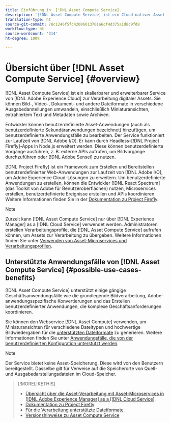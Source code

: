 ```yaml
---
title: Einführung in  [!DNL Asset Compute Service].
description: '[!DNL Asset Compute Service] ist ein Cloud-nativer Asset-Verarbeitungs-Service, der die Komplexität reduziert und die Skalierbarkeit verbessert.'
translation-type: ht
source-git-commit: 78c1246f5fc42006013701a6cf4d375a1d8c9fd8
workflow-type: ht
source-wordcount: '314'
ht-degree: 100%

---
```



# Übersicht über [!DNL Asset Compute Service] {#overview}

[!DNL Asset Compute Service] ist ein skalierbarer und erweiterbarer Service von [!DNL Adobe Experience Cloud] zur Verarbeitung digitaler Assets. Sie können Bild-, Video-, Dokument- und andere Dateiformate in verschiedene Ausgabedarstellungen umwandeln, einschließlich Miniaturansichten, extrahiertem Text und Metadaten sowie Archiven.

Entwickler können benutzerdefinierte Asset-Anwendungen (auch als benutzerdefinierte Sekundäranwendungen bezeichnet) hinzufügen, um benutzerdefinierte Anwendungsfälle zu bearbeiten. Der Service funktioniert zur Laufzeit von [!DNL Adobe I/O]. Er kann durch Headless-[!DNL Project Firefly]-Apps in Node.js erweitert werden. Diese können benutzerdefinierte Vorgänge ausführen, z. B. externe APIs aufrufen, um Bildvorgänge durchzuführen oder [!DNL Adobe Sensei] zu nutzen.

[!DNL Project Firefly] ist ein Framework zum Erstellen und Bereitstellen benutzerdefinierter Web-Anwendungen zur Laufzeit von [!DNL Adobe I/O], um Adobe Experience Cloud-Lösungen zu erweitern. Um benutzerdefinierte Anwendungen zu erstellen, können die Entwickler [!DNL React Spectrum] (das Toolkit von Adobe für Benutzeroberflächen) nutzen, Microservices erstellen, benutzerdefinierte Ereignisse erstellen und APIs koordinieren. Weitere Informationen finden Sie in der [Dokumentation zu Project Firefly](https://www.adobe.io/apis/experienceplatform/project-firefly/docs.html).

>[!NOTE]
>
>Zurzeit kann [!DNL Asset Compute Service] nur über [!DNL Experience Manager] as a [!DNL Cloud Service] verwendet werden. Administratoren erstellen Verarbeitungsprofile, die [!DNL Asset Compute Service] aufrufen können, um Assets zur Verarbeitung zu übergeben. Weitere Informationen finden Sie unter [Verwenden von Asset-Microservices und Verarbeitungsprofilen](https://experienceleague.adobe.com/docs/experience-manager-cloud-service/assets/manage/asset-microservices-configure-and-use.html?lang=de).

## Unterstützte Anwendungsfälle von [!DNL Asset Compute Service] {#possible-use-cases-benefits}

[!DNL Asset Compute Service] unterstützt einige gängige Geschäftsanwendungsfälle wie die grundlegende Bildverarbeitung, Adobe-anwendungsspezifische Konvertierungen und das Erstellen benutzerdefinierter Anwendungen, die komplexe Geschäftsanforderungen koordinieren.

Sie können den Webservice [!DNL Asset Compute] verwenden, um Miniaturansichten für verschiedene Dateitypen und hochwertige Bildwiedergaben für die [unterstützten Dateiformate](https://experienceleague.adobe.com/docs/experience-manager-cloud-service/assets/file-format-support.html?lang=de) zu generieren. Weitere Informationen finden Sie unter [Anwendungsfälle, die von der benutzerdefinierten Konfiguration unterstützt werden](https://experienceleague.adobe.com/docs/experience-manager-cloud-service/assets/manage/asset-microservices-configure-and-use.html?lang=de).

>[!NOTE]
>
>Der Service bietet keine Asset-Speicherung. Diese wird von den Benutzern bereitgestellt. Dasselbe gilt für Verweise auf die Speicherorte von Quell- und Ausgabedarstellungsdateien im Cloud-Speicher.

<!-- TBD: Should this be mentioned in the docs?

|Asset Compute Service does not do this|Expectations from implementing client|
|---|---|
| Binary uploads or API-based asset ingestion. | Use other methods to ingest assets. |
| Store binaries or any persisted data across processing requests.| Each request is independent so treat it as a standalone request by sharing binary and processing instructions. |
| Store any configurations such as processing rules or settings for a user or an organization's account. | Add processing request to each request/instruction. |
| Direct event handling of asset creation events from storage systems and processing completed notifications, and errors. | Use Adobe I/O Events and other methods. |

-->

>[!MORELIKETHIS]
>
>* [Übersicht über die Asset-Verarbeitung mit Asset-Microservices in  [!DNL Adobe Experience Manager]  as a  [!DNL Cloud Service]](https://experienceleague.adobe.com/docs/experience-manager-cloud-service/assets/asset-microservices-overview.html?lang=de).
>* [Dokumentation zu Project Firefly](https://www.adobe.io/apis/experienceplatform/project-firefly/docs.html).
>* [Für die Verarbeitung unterstützte Dateiformate](https://experienceleague.adobe.com/docs/experience-manager-cloud-service/assets/file-format-support.html?lang=de).
>* [Versionshinweise zu Asset Compute Service](release-notes.md)


<!-- **TBD:**
* Clarify the service can only be used within AEM as Cloud Service. The docs provided as context for custom application developers. Not to be used as a standalone service.
  ** and API as that plays a role in custom applications (accepting standard params, invoking Nui itself in the future, etc. (this is an outlook))

* link to aem as cloud service docs on asset ingestion and customization with processing profiles.
-->
